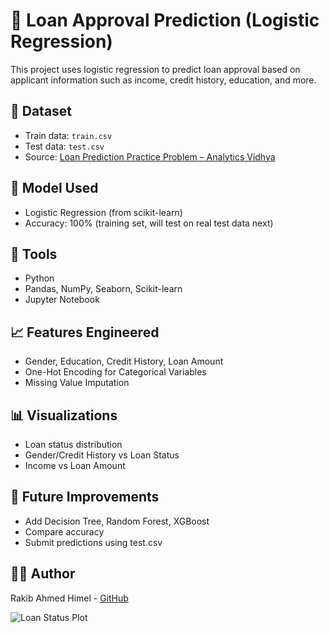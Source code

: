 # 🏦 Loan Approval Prediction (Logistic Regression)

This project uses logistic regression to predict loan approval based on applicant information such as income, credit history, education, and more.

## 📂 Dataset
- Train data: `train.csv`
- Test data: `test.csv`
- Source: [Loan Prediction Practice Problem – Analytics Vidhya](https://datahack.analyticsvidhya.com/contest/practice-problem-loan-prediction-iii/)

## 🧠 Model Used
- Logistic Regression (from scikit-learn)
- Accuracy: 100% (training set, will test on real test data next)

## 🧰 Tools
- Python
- Pandas, NumPy, Seaborn, Scikit-learn
- Jupyter Notebook

## 📈 Features Engineered
- Gender, Education, Credit History, Loan Amount
- One-Hot Encoding for Categorical Variables
- Missing Value Imputation

## 📊 Visualizations
- Loan status distribution
- Gender/Credit History vs Loan Status
- Income vs Loan Amount

## 🚀 Future Improvements
- Add Decision Tree, Random Forest, XGBoost
- Compare accuracy
- Submit predictions using test.csv

## 👨‍💻 Author
Rakib Ahmed Himel - [GitHub](https://github.com/rakibahmedhimel)

![Loan Status Plot](<img width="933" height="540" alt="ss_98" src="https://github.com/user-attachments/assets/bf5e8bea-154d-4229-8d70-2c7f5b343a8a" />
)
